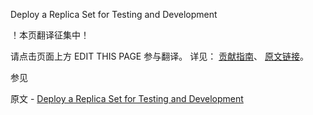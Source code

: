  Deploy a Replica Set for Testing and Development

 ！本页翻译征集中！

请点击页面上方 EDIT THIS PAGE 参与翻译。
详见：
[贡献指南]( https://github.com/JinMuInfo/MongoDB-Manual-zh/blob/master/CONTRIBUTING.md )、
[原文链接](  https://docs.mongodb.com/manual/tutorial/deploy-replica-set-for-testing/  )。

 参见

原文 - [Deploy a Replica Set for Testing and Development]( https://docs.mongodb.com/manual/tutorial/deploy-replica-set-for-testing/ )

